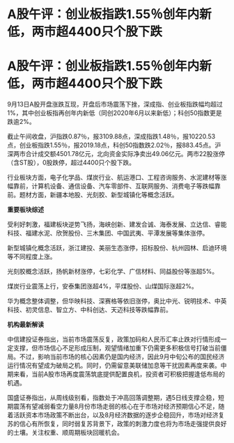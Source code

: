 # A股午评：创业板指跌1.55％创年内新低，两市超4400只个股下跌

# A股午评：创业板指跌1.55％创年内新低，两市超4400只个股下跌

9月13日A股开盘涨跌互现，开盘后市场震荡下挫，深成指、创业板指跌幅均超过1%，其中创业板指再创年内新低（同创2020年6月以来新低）；科创50指数更是跌逾2%。

截止午间收盘，沪指跌0.87％，报3109.88点，深成指跌1.48％，报10220.53点，创业板指跌1.55％，报2019.18点，科创50指数跌2.02％，报883.45点。沪深两市合计成交额4501.78亿元，北向资金实际净卖出49.06亿元。两市22股涨停（含ST股），0股跌停，超过4400只个股下跌。

行业板块方面，电子化学品、煤炭行业、航运港口、工程咨询服务、水泥建材等涨幅靠前，计算机设备、通信设备、汽车零部件、互联网服务、消费电子等跌幅靠前。题材方面，新疆本地股、光刻胶、新型城镇化等概念活跃。

**重要板块综述**

受利好刺激，福建板块逆势飞扬，海峡创新、建发合诚、海泰发展、立达信、睿能科技、福建水泥、欣贺股份、三木集团、中国武夷、平潭发展等集体涨停。

新型城镇化概念活跃，浙江建投、美丽生态涨停，招标股份、杭州园林、启迪环境等不同程度上涨。

光刻胶概念活跃，扬帆新材涨停，七彩化学、广信材料、同益股份等涨超5%。

煤炭行业震荡上行，安泰集团涨超4%，平煤股份、山煤国际涨超2%。

华为概念整体调整，但华映科技、深赛格等依旧涨停，奥比中光、锐明技术、中英科技、初灵信息、智立方、中科创达、天迈科技等跌幅靠前。

**机构最新解读**

中信建投证券指出，当前市场震荡反复，政策加码和人民币汇率止跌对行情形成一定支撑，但市场信心不足形成压制，观望情绪加重下仍需更多积极信号打破当前僵局。不过，影响当前市场的核心因素仍是国内经济，因此9月中旬公布的国民经济运行情况有望成为破局之机。同时，仍需留意美联储加息等干扰因素再度来袭。中期来看，当前A股市场再度震荡筑底提供配置良机，投资者可积极把握逢低布局的机遇。

国盛证券指出，从周线级别看，指数处于冲高回落调整期，遇5日线支撑企稳，短期震荡有望减弱看空力量8月份市场走弱的核心在于市场对经济预期信心不足，随着活跃资本市场政策不断出台，以及8月经济数据的逐步企稳回升，市场对经济复苏的信心有所恢复，同时弱复苏背景下，政策的刺激力度也将为市场走强提供良好的土壤。关注权重、顺周期板块回暖机会。

